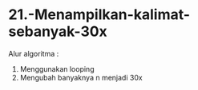 # 21.-Menampilkan-kalimat-sebanyak-30x

Alur algoritma :
1. Menggunakan looping 
2. Mengubah banyaknya n menjadi 30x 
